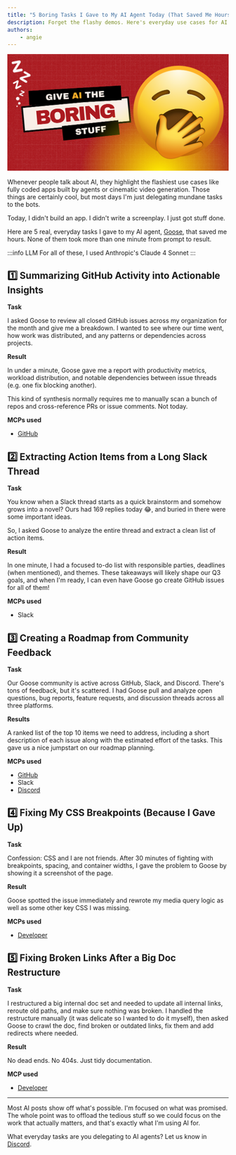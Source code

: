```yaml
---
title: "5 Boring Tasks I Gave to My AI Agent Today (That Saved Me Hours)"
description: Forget the flashy demos. Here's everyday use cases for AI.
authors:
    - angie
---
```


![blog cover](everyday-usage-of-ai.png)


Whenever people talk about AI, they highlight the flashiest use cases like fully coded apps built by agents or cinematic video generation. Those things are certainly cool, but most days I'm just delegating mundane tasks to the bots. 

Today, I didn't build an app. I didn't write a screenplay. I just got stuff done.

Here are 5 real, everyday tasks I gave to my AI agent, [Goose](/), that saved me hours. None of them took more than one minute from prompt to result.


<!-- truncate -->

:::info LLM
For all of these, I used Anthropic's Claude 4 Sonnet
:::

## 1️⃣ Summarizing GitHub Activity into Actionable Insights

**Task**

I asked Goose to review all closed GitHub issues across my organization for the month and give me a breakdown. I wanted to see where our time went, how work was distributed, and any patterns or dependencies across projects.

**Result**

In under a minute, Goose gave me a report with productivity metrics, workload distribution, and notable dependencies between issue threads (e.g. one fix blocking another).

This kind of synthesis normally requires me to manually scan a bunch of repos and cross-reference PRs or issue comments. Not today.

**MCPs used** 

- [GitHub](/docs/mcp/github-mcp)


## 2️⃣ Extracting Action Items from a Long Slack Thread

**Task**

You know when a Slack thread starts as a quick brainstorm and somehow grows into a novel? Ours had 169 replies today 😂, and buried in there were some important ideas.

So, I asked Goose to analyze the entire thread and extract a clean list of action items.

**Result**

In one minute, I had a focused to-do list with responsible parties, deadlines (when mentioned), and themes. These takeaways will likely shape our Q3 goals, and when I'm ready, I can even have Goose go create GitHub issues for all of them!

**MCPs used** 

- Slack


## 3️⃣ Creating a Roadmap from Community Feedback

**Task**

Our Goose community is active across GitHub, Slack, and Discord. There's tons of feedback, but it's scattered.
I had Goose pull and analyze open questions, bug reports, feature requests, and discussion threads across all three platforms.

**Results**

A ranked list of the top 10 items we need to address, including a short description of each issue along with the estimated effort of the tasks. This gave us a nice jumpstart on our roadmap planning.

**MCPs used** 

- [GitHub](/docs/mcp/github-mcp)
- Slack
- [Discord](https://github.com/hanweg/mcp-discord)


## 4️⃣ Fixing My CSS Breakpoints (Because I Gave Up)

**Task**

Confession: CSS and I are not friends. After 30 minutes of fighting with breakpoints, spacing, and container widths, I gave the problem to Goose by showing it a screenshot of the page.

**Result**

Goose spotted the issue immediately and rewrote my media query logic as well as some other key CSS I was missing. 


**MCPs used** 

- [Developer](/goose/docs/mcp/developer-mcp)

## 5️⃣ Fixing Broken Links After a Big Doc Restructure

**Task**

I restructured a big internal doc set and needed to update all internal links, reroute old paths, and make sure nothing was broken. 
I handled the restructure manually (it was delicate so I wanted to do it myself), then asked Goose to crawl the doc, find broken or outdated links, fix them and add redirects where needed.

**Result**

No dead ends. No 404s. Just tidy documentation.

**MCP used** 

- [Developer](/goose/docs/mcp/developer-mcp)

---

Most AI posts show off what's possible. I'm focused on what was promised.
The whole point was to offload the tedious stuff so we could focus on the work that actually matters, and that's exactly what I'm using AI for.

What everyday tasks are you delegating to AI agents? Let us know in [Discord](https://discord.gg/block-opensource).


<head>
  <meta property="og:title" content="5 Boring Tasks I Gave to My AI Agent Today (That Saved Me Hours)" />
  <meta property="og:type" content="article" />
  <meta property="og:url" content="https://block.github.io/goose/blog/2025/06/27/everyday-usecases-ai" />
  <meta property="og:description" content="Forget the flashy demos. Here's everyday use cases for AI." />
  <meta property="og:image" content="https://block.github.io/goose/assets/images/everyday-usage-of-ai-69f4444328b28bdc945e5ff9fc92034d.png" />
  <meta name="twitter:card" content="summary_large_image" />
  <meta property="twitter:domain" content="block.github.io/goose" />
  <meta name="twitter:title" content="5 Boring Tasks I Gave to My AI Agent Today (That Saved Me Hours)" />
  <meta name="twitter:description" content="Forget the flashy demos. Here's everyday use cases for AI." />
  <meta name="twitter:image" content="https://block.github.io/goose/assets/images/everyday-usage-of-ai-69f4444328b28bdc945e5ff9fc92034d.png" />
</head>